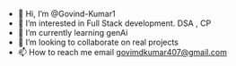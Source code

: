 - 👋 Hi, I’m @Govind-Kumar1
- 👀 I’m interested in Full Stack development. DSA , CP
- 🌱 I’m currently learning  genAi 
- 💞️ I’m looking to collaborate on real projects
- 📫 How to reach me  email govimdkumar407@gmail.com

<!---
Govind-Kumar1/Govind-Kumar1 is a ✨ special ✨ repository because its `README.md` (this file) appears on your GitHub profile.
You can click the Preview link to take a look at your changes.
--->
